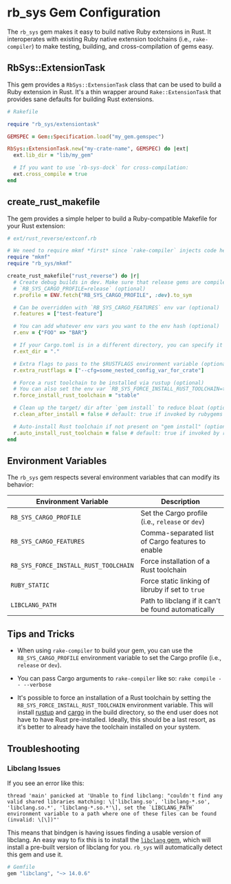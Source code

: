 # rb_sys Gem Configuration

The `rb_sys` gem makes it easy to build native Ruby extensions in Rust. It interoperates with existing Ruby native
extension toolchains (i.e., `rake-compiler`) to make testing, building, and cross-compilation of gems easy.

## RbSys::ExtensionTask

This gem provides a `RbSys::ExtensionTask` class that can be used to build a Ruby extension in Rust. It's a thin wrapper
around `Rake::ExtensionTask` that provides sane defaults for building Rust extensions.

```ruby
# Rakefile

require "rb_sys/extensiontask"

GEMSPEC = Gem::Specification.load("my_gem.gemspec")

RbSys::ExtensionTask.new("my-crate-name", GEMSPEC) do |ext|
  ext.lib_dir = "lib/my_gem"

  # If you want to use `rb-sys-dock` for cross-compilation:
  ext.cross_compile = true
end
```

## create_rust_makefile

The gem provides a simple helper to build a Ruby-compatible Makefile for your Rust extension:

```ruby
# ext/rust_reverse/extconf.rb

# We need to require mkmf *first* since `rake-compiler` injects code here for cross compilation
require "mkmf"
require "rb_sys/mkmf"

create_rust_makefile("rust_reverse") do |r|
  # Create debug builds in dev. Make sure that release gems are compiled with
  # `RB_SYS_CARGO_PROFILE=release` (optional)
  r.profile = ENV.fetch("RB_SYS_CARGO_PROFILE", :dev).to_sym

  # Can be overridden with `RB_SYS_CARGO_FEATURES` env var (optional)
  r.features = ["test-feature"]

  # You can add whatever env vars you want to the env hash (optional)
  r.env = {"FOO" => "BAR"}

  # If your Cargo.toml is in a different directory, you can specify it here (optional)
  r.ext_dir = "."

  # Extra flags to pass to the $RUSTFLAGS environment variable (optional)
  r.extra_rustflags = ["--cfg=some_nested_config_var_for_crate"]

  # Force a rust toolchain to be installed via rustup (optional)
  # You can also set the env var `RB_SYS_FORCE_INSTALL_RUST_TOOLCHAIN=true`
  r.force_install_rust_toolchain = "stable"

  # Clean up the target/ dir after `gem install` to reduce bloat (optional)
  r.clean_after_install = false # default: true if invoked by rubygems

  # Auto-install Rust toolchain if not present on "gem install" (optional)
  r.auto_install_rust_toolchain = false # default: true if invoked by rubygems
end
```

## Environment Variables

The `rb_sys` gem respects several environment variables that can modify its behavior:

| Environment Variable                  | Description                                         |
| ------------------------------------- | --------------------------------------------------- |
| `RB_SYS_CARGO_PROFILE`                | Set the Cargo profile (i.e., `release` or `dev`)    |
| `RB_SYS_CARGO_FEATURES`               | Comma-separated list of Cargo features to enable    |
| `RB_SYS_FORCE_INSTALL_RUST_TOOLCHAIN` | Force installation of a Rust toolchain              |
| `RUBY_STATIC`                         | Force static linking of libruby if set to `true`    |
| `LIBCLANG_PATH`                       | Path to libclang if it can't be found automatically |

## Tips and Tricks

- When using `rake-compiler` to build your gem, you can use the `RB_SYS_CARGO_PROFILE` environment variable to set the
  Cargo profile (i.e., `release` or `dev`).

- You can pass Cargo arguments to `rake-compiler` like so: `rake compile -- --verbose`

- It's possible to force an installation of a Rust toolchain by setting the `RB_SYS_FORCE_INSTALL_RUST_TOOLCHAIN`
  environment variable. This will install [rustup](https://rustup.rs/) and [cargo](https://crates.io/) in the build
  directory, so the end user does not have to have Rust pre-installed. Ideally, this should be a last resort, as it's
  better to already have the toolchain installed on your system.

## Troubleshooting

### Libclang Issues

If you see an error like this:

```
thread 'main' panicked at 'Unable to find libclang: "couldn't find any valid shared libraries matching: \['libclang.so', 'libclang-*.so', 'libclang.so.*', 'libclang-*.so.*'\], set the `LIBCLANG_PATH` environment variable to a path where one of these files can be found (invalid: \[\])"'
```

This means that bindgen is having issues finding a usable version of libclang. An easy way to fix this is to install the
[`libclang` gem](https://github.com/oxidize-rb/libclang-rb), which will install a pre-built version of libclang for you.
`rb_sys` will automatically detect this gem and use it.

```ruby
# Gemfile
gem "libclang", "~> 14.0.6"
```
